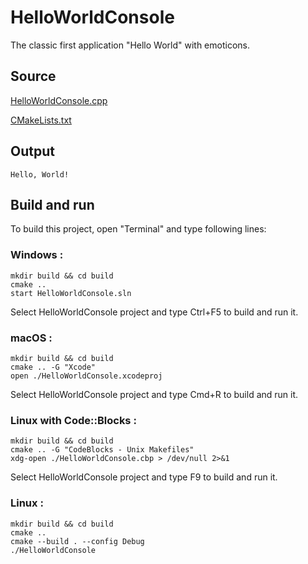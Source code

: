 # HelloWorldConsole

The classic first application "Hello World" with emoticons.

## Source

[HelloWorldConsole.cpp](HelloWorldConsole.cpp)

[CMakeLists.txt](CMakeLists.txt)

## Output

```
Hello, World!
```

## Build and run

To build this project, open "Terminal" and type following lines:

### Windows :

``` shell
mkdir build && cd build
cmake .. 
start HelloWorldConsole.sln
```

Select HelloWorldConsole project and type Ctrl+F5 to build and run it.

### macOS :

``` shell
mkdir build && cd build
cmake .. -G "Xcode"
open ./HelloWorldConsole.xcodeproj
```

Select HelloWorldConsole project and type Cmd+R to build and run it.

### Linux with Code::Blocks :

``` shell
mkdir build && cd build
cmake .. -G "CodeBlocks - Unix Makefiles"
xdg-open ./HelloWorldConsole.cbp > /dev/null 2>&1
```

Select HelloWorldConsole project and type F9 to build and run it.

### Linux :

``` shell
mkdir build && cd build
cmake .. 
cmake --build . --config Debug
./HelloWorldConsole
```
